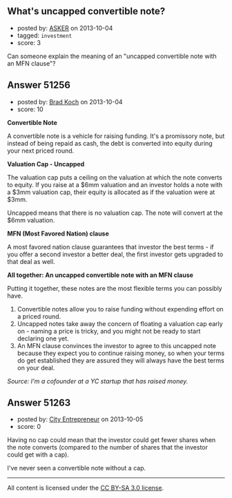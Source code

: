 ## What's uncapped convertible note?

- posted by: [ASKER](https://stackexchange.com/users/-1/28158-asker) on 2013-10-04
- tagged: `investment`
- score: 3

<p>Can someone explain the meaning of an "uncapped convertible note with an MFN clause"?</p>



## Answer 51256

- posted by: [Brad Koch](https://stackexchange.com/users/-1/25749-brad-koch) on 2013-10-04
- score: 10

<p><strong>Convertible Note</strong></p>

<p>A convertible note is a vehicle for raising funding.  It's a promissory note, but instead of being repaid as cash, the debt is converted into equity during your next priced round.</p>

<p><strong>Valuation Cap - Uncapped</strong></p>

<p>The valuation cap puts a ceiling on the valuation at which the note converts to equity.  If you raise at a $6mm valuation and an investor holds a note with a $3mm valuation cap, their equity is allocated as if the valuation were at $3mm.</p>

<p>Uncapped means that there is no valuation cap.  The note will convert at the $6mm valuation.</p>

<p><strong>MFN (Most Favored Nation) clause</strong></p>

<p>A most favored nation clause guarantees that investor the best terms - if you offer a second investor a better deal, the first investor gets upgraded to that deal as well.</p>

<p><strong>All together: An uncapped convertible note with an MFN clause</strong></p>

<p>Putting it together, these notes are the most flexible terms you can possibly have.</p>

<ol>
<li>Convertible notes allow you to raise funding without expending effort on a priced round.</li>
<li>Uncapped notes take away the concern of floating a valuation cap early on - naming a price is tricky, and you might not be ready to start declaring one yet.</li>
<li>An MFN clause convinces the investor to agree to this uncapped note because they expect you to continue raising money, so when your terms do get established they are assured they will always have the best terms on your deal.</li>
</ol>

<p><em>Source: I'm a cofounder at a YC startup that has raised money.</em></p>



## Answer 51263

- posted by: [City Entrepreneur](https://stackexchange.com/users/-1/27990-city-entrepreneur) on 2013-10-05
- score: 0

<p>Having no cap could mean that the investor could get fewer shares when the note converts (compared to the number of shares that the investor could get with a cap).</p>

<p>I've never seen a convertible note without a cap.</p>




---

All content is licensed under the [CC BY-SA 3.0 license](https://creativecommons.org/licenses/by-sa/3.0/).
